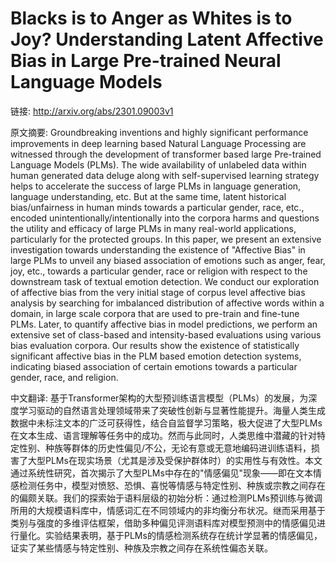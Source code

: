 # Blacks is to Anger as Whites is to Joy? Understanding Latent Affective Bias in Large Pre-trained Neural Language Models

链接: http://arxiv.org/abs/2301.09003v1

原文摘要:
Groundbreaking inventions and highly significant performance improvements in
deep learning based Natural Language Processing are witnessed through the
development of transformer based large Pre-trained Language Models (PLMs). The
wide availability of unlabeled data within human generated data deluge along
with self-supervised learning strategy helps to accelerate the success of large
PLMs in language generation, language understanding, etc. But at the same time,
latent historical bias/unfairness in human minds towards a particular gender,
race, etc., encoded unintentionally/intentionally into the corpora harms and
questions the utility and efficacy of large PLMs in many real-world
applications, particularly for the protected groups. In this paper, we present
an extensive investigation towards understanding the existence of "Affective
Bias" in large PLMs to unveil any biased association of emotions such as anger,
fear, joy, etc., towards a particular gender, race or religion with respect to
the downstream task of textual emotion detection. We conduct our exploration of
affective bias from the very initial stage of corpus level affective bias
analysis by searching for imbalanced distribution of affective words within a
domain, in large scale corpora that are used to pre-train and fine-tune PLMs.
Later, to quantify affective bias in model predictions, we perform an extensive
set of class-based and intensity-based evaluations using various bias
evaluation corpora. Our results show the existence of statistically significant
affective bias in the PLM based emotion detection systems, indicating biased
association of certain emotions towards a particular gender, race, and
religion.

中文翻译:
基于Transformer架构的大型预训练语言模型（PLMs）的发展，为深度学习驱动的自然语言处理领域带来了突破性创新与显著性能提升。海量人类生成数据中未标注文本的广泛可获得性，结合自监督学习策略，极大促进了大型PLMs在文本生成、语言理解等任务中的成功。然而与此同时，人类思维中潜藏的针对特定性别、种族等群体的历史性偏见/不公，无论有意或无意地编码进训练语料，损害了大型PLMs在现实场景（尤其是涉及受保护群体时）的实用性与有效性。本文通过系统性研究，首次揭示了大型PLMs中存在的"情感偏见"现象——即在文本情感检测任务中，模型对愤怒、恐惧、喜悦等情感与特定性别、种族或宗教之间存在的偏颇关联。我们的探索始于语料层级的初始分析：通过检测PLMs预训练与微调所用的大规模语料库中，情感词汇在不同领域内的非均衡分布状况。继而采用基于类别与强度的多维评估框架，借助多种偏见评测语料库对模型预测中的情感偏见进行量化。实验结果表明，基于PLMs的情感检测系统存在统计学显著的情感偏见，证实了某些情感与特定性别、种族及宗教之间存在系统性偏态关联。

